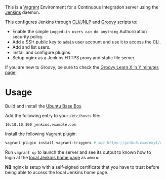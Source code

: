 This is a [Vagrant](https://www.vagrantup.com/) Environment for a Continuous Integration server using the [Jenkins](https://jenkins.io) daemon.

This configures Jenkins through [CLI/JNLP](https://wiki.jenkins-ci.org/display/JENKINS/Jenkins+CLI) and [Groovy](http://www.groovy-lang.org/) scripts to:

* Enable the simple `Logged-in users can do anything` Authorization security policy.
* Add a SSH public key to `admin` user account and use it to access the CLI.
* Add and list users.
* Install and configure plugins.
* Setup nginx as a Jenkins HTTPS proxy and static file server. 

If you are new to Groovy, be sure to check the [Groovy Learn X in Y minutes page](https://learnxinyminutes.com/docs/groovy/).


# Usage

Build and install the [Ubuntu Base Box](https://github.com/rgl/ubuntu-vagrant).

Add the following entry to your `/etc/hosts` file:

```
10.10.10.100 jenkins.example.com
```

Install the following Vagrant plugin:

```bash
vagrant plugin install vagrant-triggers # see https://github.com/emyl/vagrant-triggers
```

Run `vagrant up` to launch the server and see its output to known how to login at the [local Jenkins home page](https://jenkins.example.com) as `admin`.

**NB** nginx is setup with a self-signed certificate that you have to trust before being able to access the local Jenkins home page.
